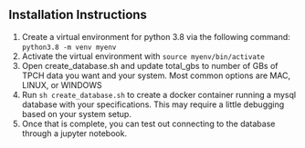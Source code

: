 ## Installation Instructions
1. Create a virtual environment for python 3.8 via the following command: `python3.8 -m venv myenv`
2. Activate the virtual environment with `source myenv/bin/activate`
3. Open create_database.sh and update total_gbs to number of GBs of TPCH data you want and your system. Most common options are MAC, LINUX, or WINDOWS
4. Run `sh create_database.sh` to create a docker container running a mysql database with your specifications. This may require a little debugging based on your system setup.
5. Once that is complete, you can test out connecting to the database through a jupyter notebook.